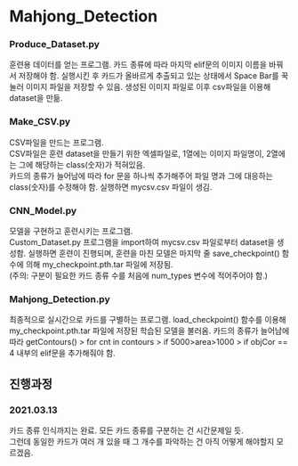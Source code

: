 # Mahjong_Detection
   
   
### Produce_Dataset.py   
훈련용 데이터를 얻는 프로그램.
카드 종류에 따라 마지막 elif문의 이미지 이름을 바꿔서 저장해야 함.
실행시킨 후 카드가 올바르게 추출되고 있는 상태에서 Space Bar를 꾹 눌러 이미지 파일을 저장할 수 있음.
생성된 이미지 파일로 이후 csv파일을 이용해 dataset을 만듦.
   
   
### Make_CSV.py   
CSV파일을 만드는 프로그램.   
CSV파일은 훈련 dataset을 만들기 위한 엑셀파일로, 1열에는 이미지 파일명이, 2열에는 그에 해당하는 class(숫자)가 적혀있음.  
카드의 종류가 늘어남에 따라 for 문을 하나씩 추가해주어 파일 명과 그에 대응하는 class(숫자)를 수정해야 함.
실행하면 mycsv.csv 파일이 생김.
   
   
### CNN_Model.py   
모델을 구현하고 훈련시키는 프로그램.   
Custom_Dataset.py 프로그램을 import하여 mycsv.csv 파일로부터 dataset을 생성함. 
실행하면 훈련이 진행되며, 훈련을 마친 모델은 마지막 줄 save_checkpoint() 함수에 의해 my_checkpoint.pth.tar 파일에 저장됨.  
(주의: 구분이 필요한 카드 종류 수를 처음에 num_types 변수에 적어주어야 함.)
   
   
### Mahjong_Detection.py   
최종적으로 실시간으로 카드를 구별하는 프로그램. 
load_checkpoint() 함수를 이용해 my_checkpoint.pth.tar 파일에 저장된 학습된 모델을 불러옴.
카드의 종류가 늘어남에 따라 getContours() > for cnt in contours > if 5000>area>1000 > if objCor == 4 내부의 elif문을 추가해줘야 함.  
   
   
   
## 진행과정   
   
### 2021.03.13   
카드 종류 인식까지는 완료. 모든 카드 종류를 구분하는 건 시간문제일 듯.   
그런데 동일한 카드가 여러 개 있을 때 그 개수를 파악하는 건 아직 어떻게 해야할지 모르겠음.   
   

